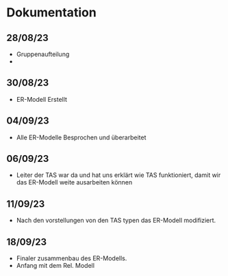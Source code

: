 # Dokumentation
## 28/08/23 
  - Gruppenaufteilung
  - 

## 30/08/23
  - ER-Modell Erstellt

## 04/09/23
  - Alle ER-Modelle Besprochen und überarbeitet

## 06/09/23
  - Leiter der TAS war da und hat uns erklärt wie TAS funktioniert, damit wir das ER-Modell weite ausarbeiten können

## 11/09/23
  - Nach den vorstellungen von den TAS typen das ER-Modell modifiziert.

## 18/09/23
  - Finaler zusammenbau des ER-Modells.
  - Anfang mit dem Rel. Modell
